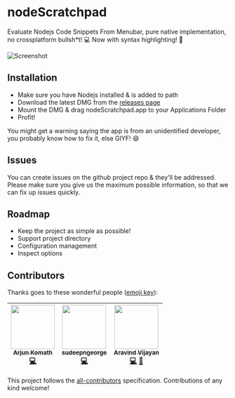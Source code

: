 
# nodeScratchpad
Evaluate Nodejs Code Snippets From Menubar, pure native implementation, no crossplatform bullsh*t! :computer: Now with syntax highlighting! :tada:

![Screenshot](https://github.com/vsaravind007/nodeScratchpad/blob/master/images/scratchpad.gif?raw=true)

## Installation

- Make sure you have Nodejs installed & is added to path
- Download the latest DMG from the [releases page](https://github.com/vsaravind007/nodeScratchpad/releases)
- Mount the DMG & drag nodeScratchpad.app to your Applications Folder
- Profit!

You might get a warning saying the app is from an unidentified developer, you probably know how to fix it, else GIYF! :smile:

## Issues
You can create issues on the github project repo & they'll be addressed. Please make sure you give us the maximum possible information, so that we can fix up issues quickly.

## Roadmap

 - Keep the project as simple as possible!
 - Support project directory
 - Configuration management
 - Inspect options

## Contributors

Thanks goes to these wonderful people ([emoji key](https://github.com/kentcdodds/all-contributors#emoji-key)):

<!-- ALL-CONTRIBUTORS-LIST:START - Do not remove or modify this section -->
<!-- prettier-ignore -->
| [<img src="https://avatars0.githubusercontent.com/u/2555067?v=4" width="100px;"/><br /><sub><b>Arjun Komath</b></sub>](http://techulus.in)<br />[💻](https://github.com/vsaravind007/nodeScratchpad/commits?author=arjunkomath "Code") | [<img src="https://avatars3.githubusercontent.com/u/15260297?v=4" width="100px;"/><br /><sub><b>sudeepngeorge</b></sub>](https://github.com/sudeepngeorge)<br />[💻](https://github.com/vsaravind007/nodeScratchpad/commits?author=sudeepngeorge "Code") | [<img src="https://avatars0.githubusercontent.com/u/1938082?v=4" width="100px;"/><br /><sub><b>Aravind Vijayan</b></sub>](http://www.aravindvs.com)<br />[💻](https://github.com/vsaravind007/nodeScratchpad/commits?author=vsaravind007 "Code") [📖](https://github.com/vsaravind007/nodeScratchpad/commits?author=vsaravind007 "Documentation") |
| :---: | :---: | :---: |
<!-- ALL-CONTRIBUTORS-LIST:END -->

This project follows the [all-contributors](https://github.com/kentcdodds/all-contributors) specification. Contributions of any kind welcome!

